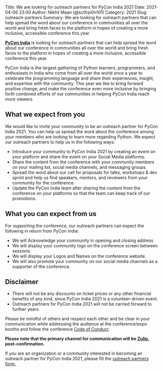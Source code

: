 Title: We are looking for outreach partners for PyCon India 2021
Date: 2021-04-06 23:00
Author: Nikhil Maan (@sc0rpi0n101)
Category: 2021
Slug: outreach-partners
Summary: We are looking for outreach partners that can help spread the word about our conference in communities all over the world and bring fresh faces to the platform in hopes of creating a more inclusive, accessible conference this year.

[**PyCon India**](https://in.pycon.org/2021/) is looking for outreach partners that can help spread the word about our conference in communities all over the world and bring fresh faces to the platform in hopes of creating a more inclusive, accessible conference this year.

PyCon India is the largest gathering of Python learners, programmers, and enthusiasts in India who come from all over the world once a year to celebrate the programming language and share their experiences, insight, and expertise with the community. This year we like to bring forward positive change, and make the conference even more inclusive by bringing forth combined efforts of our communities in helping PyCon India reach more viewers.

## What we expect from you

We would like to invite your community to be an outreach partner for PyCon India 2021. You can help us spread the word about the conference among your members who are looking to learn more regarding Python. We expect our outreach partners to help us in the following ways:

* Introduce your community to PyCon India 2021 by creating an event on your platform and share the event on your Social Media platforms.
* Share the content from the conference with your community members on your mailing list, social media channels, and messaging groups.
* Spread the word about our call for proposals for talks, workshops & dev sprint and help us find speakers, mentors, and reviewers from your community for the conference.
* Update the PyCon India team after sharing the content from the conference on your platforms so that the team can keep track of our promotions.

## What you can expect from us

For supporting the conference, our outreach partners can expect the following in return from PyCon India:

* We will Acknowledge your community in opening and closing address
* We will display your community logo on the conference screen between sessions
* We will display your Logos and Names on the conference website.
* We will also promote your community on our social media channels as a supporter of the conference.

## Disclaimer

* There will not be any discounts on ticket prices or any other financial benefits of any kind, since PyCon India 2021 is a volunteer-driven event.  
* Outreach partners for PyCon India 2021 will not be carried forward to further years.  

Please be mindful of others and respect each other and be clear in your communication while addressing the audience at the conference/expo booths and follow the conference [Code of Conduct](https://in.pycon.org/2021/coc.html).

**Please note that the primary channel for communication will be [Zulip](https://pyconindia.zulipchat.com/), post-confirmation.**

If you are an organization or a community interested in becoming an outreach partner for PyCon India 2021, please fill the [outreach partners form.](https://forms.gle/7NkLhwJMmAow77a17)

